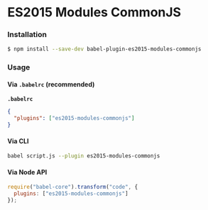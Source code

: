 # ES2015 Modules CommonJS

### Installation

```sh
$ npm install --save-dev babel-plugin-es2015-modules-commonjs
```

### Usage

#### Via `.babelrc` (recommended)

**`.babelrc`**

```json
{
  "plugins": ["es2015-modules-commonjs"]
}
```

#### Via CLI

```sh
babel script.js --plugin es2015-modules-commonjs
```

#### Via Node API

```js
require("babel-core").transform("code", {
  plugins: ["es2015-modules-commonjs"]
});
```
